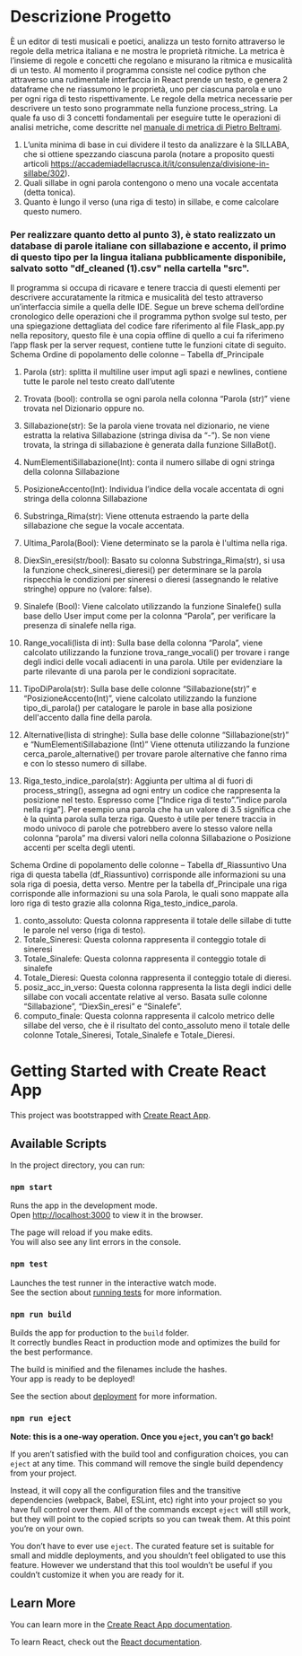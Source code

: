 # Descrizione Progetto 

È un editor di testi musicali e poetici, analizza un testo fornito attraverso le regole della metrica italiana e ne mostra le proprietà ritmiche.
La metrica è l’insieme di regole e concetti che regolano e misurano la ritmica e musicalità di un testo.
Al momento il programma consiste nel codice python che attraverso una rudimentale interfaccia in React prende un testo, e genera 2 dataframe che ne riassumono le proprietà, uno per ciascuna parola e uno per ogni riga di testo rispettivamente. 
Le regole della metrica necessarie per descrivere un testo sono programmate nella funzione process_string. La quale fa uso di 3 concetti fondamentali per eseguire tutte le operazioni di analisi metriche, come descritte nel [manuale di metrica di Pietro Beltrami](https://github.com/Fordprefect-cmd/petrarc-app-react/blob/2c2d0ecc0038c0f4e97edbd6fd2294aab864f463/La%20metrica%20italiana%20(Pietro%20G.%20Beltrami)%20(Z-Library)-pages-2.pdf).
1)	L’unita minima di base in cui dividere il testo da analizzare è la SILLABA, che si ottiene spezzando ciascuna parola (notare a proposito questi articoli https://accademiadellacrusca.it/it/consulenza/divisione-in-sillabe/302).
2)	Quali sillabe in ogni parola contengono o meno una vocale accentata (detta tonica).
3)	Quanto è lungo il verso (una riga di testo) in sillabe, e come calcolare questo numero.
   
  ### Per realizzare quanto detto al punto 3), è stato realizzato un database di parole italiane con sillabazione e accento, il primo di questo tipo per la lingua italiana pubblicamente disponibile, salvato sotto "df_cleaned (1).csv" nella cartella "src". 
  
Il programma si occupa di ricavare e tenere traccia di questi elementi per descrivere accuratamente la ritmica e musicalità del testo attraverso un’interfaccia simile a quella delle IDE. 
Segue un breve schema dell’ordine cronologico delle operazioni che il programma python svolge sul testo, per una spiegazione dettagliata del codice fare riferimento al file Flask_app.py nella repository, questo file è una copia offline di quello a cui fa riferimeno l’app flask per la server request, contiene tutte le funzioni citate di seguito.
Schema Ordine di popolamento delle colonne – Tabella df_Principale

1)	Parola (str): splitta il multiline user imput agli spazi e newlines, contiene tutte le parole nel testo creato dall’utente 

2)	Trovata (bool): controlla se ogni parola nella colonna “Parola (str)” viene trovata nel Dizionario oppure no.

3)	Sillabazione(str): Se la parola viene trovata nel dizionario, ne viene estratta la relativa Sillabazione (stringa divisa da “-”). Se non viene trovata, la stringa di sillabazione è generata dalla funzione SillaBot().


4)	 NumElementiSillabazione(Int): conta il numero sillabe di ogni stringa della colonna Sillabazione
 
5)	PosizioneAccento(Int): Individua l’indice della vocale accentata di ogni stringa della colonna Sillabazione


6)	Substringa_Rima(str): Viene ottenuta estraendo la parte della sillabazione che segue la vocale accentata.

7)	Ultima_Parola(Bool): Viene determinato se la parola è l'ultima nella riga.


8)	DiexSin_eresi(str/bool): Basato su colonna Substringa_Rima(str), si usa la funzione check_sineresi_dieresi() per determinare se la parola rispecchia le condizioni per sineresi o dieresi (assegnando le relative stringhe) oppure no (valore: false). 

9)	 Sinalefe (Bool): Viene calcolato utilizzando la funzione Sinalefe() sulla base dello User imput come per la colonna “Parola”, per verificare la presenza di sinalefe nella riga.

10)	Range_vocali(lista di int): Sulla base della colonna “Parola”, viene calcolato utilizzando la funzione trova_range_vocali() per trovare i range degli indici delle vocali adiacenti in una parola. Utile per evidenziare la parte rilevante di una parola per le condizioni sopracitate.


11)	 TipoDiParola(str): Sulla base delle colonne “Sillabazione(str)” e “PosizioneAccento(Int)”, viene calcolato utilizzando la funzione tipo_di_parola() per catalogare le parole in base alla posizione dell'accento dalla fine della parola. 

12)	Alternative(lista di stringhe): Sulla base delle colonne “Sillabazione(str)” e “NumElementiSillabazione (Int)” Viene ottenuta utilizzando la funzione cerca_parole_alternative() per trovare parole alternative che fanno rima e con lo stesso numero di sillabe.

13)	Riga_testo_indice_parola(str): Aggiunta per ultima al di fuori di process_string(), assegna ad ogni entry un codice che rappresenta la posizione nel testo. Espresso come [“Indice riga di testo”.”indice parola nella riga”]. Per esempio una parola che ha un valore di 3.5 significa che è la quinta parola sulla terza riga. Questo è utile per tenere traccia in modo univoco di parole che potrebbero avere lo stesso valore nella colonna “parola” ma diversi valori nella colonna Sillabazione o Posizione accenti per scelta degli utenti.
 
Schema Ordine di popolamento delle colonne – Tabella df_Riassuntivo
Una riga di questa tabella (df_Riassuntivo) corrisponde alle informazioni su una sola riga di poesia, detta verso. Mentre per la tabella df_Principale una riga corrisponde alle informazioni su una sola Parola, le quali sono mappate alla loro riga di testo grazie alla colonna Riga_testo_indice_parola.

1)	conto_assoluto: Questa colonna rappresenta il totale delle sillabe di tutte le parole nel verso (riga di testo).
2)	Totale_Sineresi: Questa colonna rappresenta il conteggio totale di sineresi 
3)	Totale_Sinalefe: Questa colonna rappresenta il conteggio totale di sinalefe 
4)	Totale_Dieresi: Questa colonna rappresenta il conteggio totale di dieresi.
5)	posiz_acc_in_verso: Questa colonna rappresenta la lista degli indici delle sillabe con vocali accentate relative al verso. Basata sulle colonne “Sillabazione”, “DiexSin_eresi” e “Sinalefe”. 
6)	computo_finale: Questa colonna rappresenta il calcolo metrico delle sillabe del verso, che è il risultato del conto_assoluto meno il totale delle colonne Totale_Sineresi, Totale_Sinalefe e Totale_Dieresi.












# Getting Started with Create React App

This project was bootstrapped with [Create React App](https://github.com/facebook/create-react-app).

## Available Scripts

In the project directory, you can run:

### `npm start`

Runs the app in the development mode.\
Open [http://localhost:3000](http://localhost:3000) to view it in the browser.

The page will reload if you make edits.\
You will also see any lint errors in the console.

### `npm test`

Launches the test runner in the interactive watch mode.\
See the section about [running tests](https://facebook.github.io/create-react-app/docs/running-tests) for more information.

### `npm run build`

Builds the app for production to the `build` folder.\
It correctly bundles React in production mode and optimizes the build for the best performance.

The build is minified and the filenames include the hashes.\
Your app is ready to be deployed!

See the section about [deployment](https://facebook.github.io/create-react-app/docs/deployment) for more information.

### `npm run eject`

**Note: this is a one-way operation. Once you `eject`, you can’t go back!**

If you aren’t satisfied with the build tool and configuration choices, you can `eject` at any time. This command will remove the single build dependency from your project.

Instead, it will copy all the configuration files and the transitive dependencies (webpack, Babel, ESLint, etc) right into your project so you have full control over them. All of the commands except `eject` will still work, but they will point to the copied scripts so you can tweak them. At this point you’re on your own.

You don’t have to ever use `eject`. The curated feature set is suitable for small and middle deployments, and you shouldn’t feel obligated to use this feature. However we understand that this tool wouldn’t be useful if you couldn’t customize it when you are ready for it.

## Learn More

You can learn more in the [Create React App documentation](https://facebook.github.io/create-react-app/docs/getting-started).

To learn React, check out the [React documentation](https://reactjs.org/).
